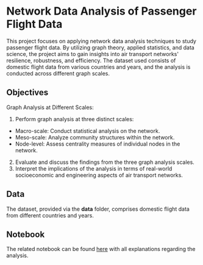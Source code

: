 # Network Data Analysis of Passenger Flight Data

This project focuses on applying network data analysis techniques to study passenger flight data. By utilizing graph theory, applied statistics, and data science, the project aims to gain insights into air transport networks' resilience, robustness, and efficiency. The dataset used consists of domestic flight data from various countries and years, and the analysis is conducted across different graph scales.

## Objectives

Graph Analysis at Different Scales:

1. Perform graph analysis at three distinct scales:
  - Macro-scale: Conduct statistical analysis on the network.
  - Meso-scale: Analyze community structures within the network.
  - Node-level: Assess centrality measures of individual nodes in the network.

2. Evaluate and discuss the findings from the three graph analysis scales.
3. Interpret the implications of the analysis in terms of real-world socioeconomic and engineering aspects of air transport networks.

## Data
The dataset, provided via the **data** folder, comprises domestic flight data from different countries and years. 

## Notebook

The related notebook can be found [here](https://nbviewer.org/github/iremustek/Network-Data-Analysis-Air-Transport/blob/fe581d66df97e0905877085bfd54bba70b9f0e7b/Network%20Data%20Analysis%20of%20Passenger%20Flight%20Data.ipynb#) with all explanations regarding the analysis.
